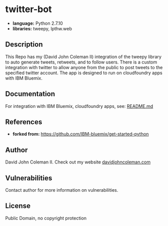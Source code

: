 # twitter-bot

* **language:** Python 2.7.10
* **libraries:** tweepy, lpthw.web

## Description

This Repo has my (David John Coleman II) integration of the tweepy library
to auto generate tweets, retweets, and to follow users.  There is a custom
integration with twitter to allow anyone from the public to post tweets to
the specified twitter account.  The app is designed to run on cloudfoundry
apps with IBM Bluemix.

## Documentation
For integration with IBM Bluemix, cloudfoundry apps, see: [README.md](https://github.com/IBM-bluemix/get-started-python)

## References

* **forked from:** https://github.com/IBM-bluemix/get-started-python

## Author

David John Coleman II.	Check out my website [davidjohncoleman.com](http://www.davidjohncoleman.com/)

## Vulnerabilities

Contact author for more information on vulnerabilities.

## License

Public Domain, no copyright protection
